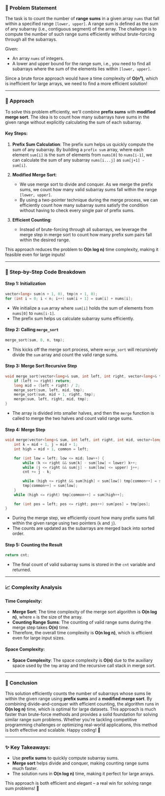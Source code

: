 ### 🚀 Problem Statement

The task is to count the number of **range sums** in a given array `nums` that fall within a specified range `[lower, upper]`. A range sum is defined as the sum of any subarray (i.e., contiguous segment) of the array. The challenge is to compute the number of such range sums efficiently without brute-forcing through all the subarrays.

Given:
- An array `nums` of integers.
- A lower and upper bound for the range sum, i.e., you need to find all subarrays where the sum of the elements lies within `[lower, upper]`.

Since a brute force approach would have a time complexity of **O(n²)**, which is inefficient for large arrays, we need to find a more efficient solution!

---

### 🧠 Approach

To solve this problem efficiently, we'll combine **prefix sums** with **modified merge sort**. The idea is to count how many subarrays have sums in the given range without explicitly calculating the sum of each subarray.

#### Key Steps:
1. **Prefix Sum Calculation**: 
   The prefix sum helps us quickly compute the sum of any subarray. By building a `prefix sum` array, where each element `sum[i]` is the sum of elements from `nums[0]` to `nums[i-1]`, we can calculate the sum of any subarray `nums[i...j]` as `sum[j+1] - sum[i]`.

2. **Modified Merge Sort**:
   - We use merge sort to divide and conquer. As we merge the prefix sums, we count how many valid subarray sums fall within the range `[lower, upper]`.
   - By using a two-pointer technique during the merge process, we can efficiently count how many subarray sums satisfy the condition without having to check every single pair of prefix sums.

3. **Efficient Counting**:
   - Instead of brute-forcing through all subarrays, we leverage the merge step in merge sort to count how many prefix sum pairs fall within the desired range.

This approach reduces the problem to **O(n log n)** time complexity, making it feasible even for large inputs!

---

### 🔨 Step-by-Step Code Breakdown

#### Step 1: Initialization
```cpp
vector<long> sum(n + 1, 0), tmp(n + 1, 0);
for (int i = 0; i < n; i++) sum[i + 1] = sum[i] + nums[i];
```
- We initialize a `sum` array where `sum[i]` holds the sum of elements from `nums[0]` to `nums[i-1]`.
- The prefix sum helps us calculate subarray sums efficiently.

#### Step 2: Calling `merge_sort`
```cpp
merge_sort(sum, 0, n, tmp);
```
- This kicks off the merge sort process, where `merge_sort` will recursively divide the `sum` array and count the valid range sums.

#### Step 3: Merge Sort Recursive Step
```cpp
void merge_sort(vector<long>& sum, int left, int right, vector<long>& tmp) {
    if (left >= right) return;
    long mid = (left + right) / 2;
    merge_sort(sum, left, mid, tmp);
    merge_sort(sum, mid + 1, right, tmp);
    merge(sum, left, right, mid, tmp);
}
```
- The array is divided into smaller halves, and then the `merge` function is called to merge the two halves and count valid range sums.

#### Step 4: Merge Step
```cpp
void merge(vector<long>& sum, int left, int right, int mid, vector<long>& tmp) {
    int k = mid + 1, j = mid + 1;
    int high = mid + 1, common = left;
    
    for (int low = left; low <= mid; low++) {
        while (k <= right && sum[k] - sum[low] < lower) k++;
        while (j <= right && sum[j] - sum[low] <= upper) j++;
        cnt += j - k;
        
        while (high <= right && sum[high] < sum[low]) tmp[common++] = sum[high++];
        tmp[common++] = sum[low];
    }
    while (high <= right) tmp[common++] = sum[high++];
    
    for (int pos = left; pos <= right; pos++) sum[pos] = tmp[pos];
}
```
- During the merge step, we efficiently count how many prefix sums fall within the given range using two pointers (`k` and `j`).
- The counts are updated as the subarrays are merged back into sorted order.

#### Step 5: Counting the Result
```cpp
return cnt;
```
- The final count of valid subarray sums is stored in the `cnt` variable and returned.

---

### 📈 Complexity Analysis

#### Time Complexity:
- **Merge Sort**: The time complexity of the merge sort algorithm is **O(n log n)**, where `n` is the size of the array.
- **Counting Range Sums**: The counting of valid range sums during the merge step takes **O(n)** time.
- Therefore, the overall time complexity is **O(n log n)**, which is efficient even for large input sizes.

#### Space Complexity:
- **Space Complexity**: The space complexity is **O(n)** due to the auxiliary space used by the `tmp` array and the recursive call stack in merge sort.

---

### 🏁 Conclusion

This solution efficiently counts the number of subarrays whose sums lie within the given range using **prefix sums** and a **modified merge sort**. By combining divide-and-conquer with efficient counting, the algorithm runs in **O(n log n)** time, which is optimal for large datasets. This approach is much faster than brute-force methods and provides a solid foundation for solving similar range sum problems. Whether you're tackling competitive programming challenges or optimizing real-world applications, this method is both effective and scalable. Happy coding! 🎉

---

### ✨ Key Takeaways:
- Use **prefix sums** to quickly compute subarray sums.
- **Merge sort** helps divide and conquer, making counting range sums much faster.
- The solution runs in **O(n log n)** time, making it perfect for large arrays. 

This approach is both efficient and elegant – a real win for solving range sum problems! 🚀